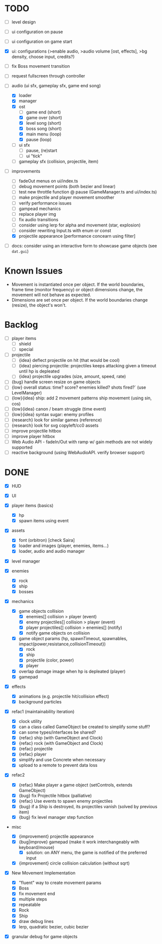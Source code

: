 # TODO

- [ ] level design
- [ ] ui configuration on pause
- [ ] ui configuration on game start
- [x] ui: configurations (>enable audio, >audio volume [ost, effects], >bg density, choose input, credits?)
- [ ] fix Boss movement transition
- [ ] request fullscreen through controller

- [ ] audio (ui sfx, gameplay sfx, game end song)

  - [x] loader
  - [x] manager
  - [x] ost
    - [ ] game end (short)
    - [x] game over (short)
    - [x] level song (short)
    - [x] boss song (short)
    - [x] main menu (loop)
    - [x] pause (loop)
  - [ ] ui sfx
    - [ ] pause, (re)start
    - [ ] ui "tick"
  - [ ] gameplay sfx (collision, projectile, item)

- [ ] improvements

  - [ ] fadeOut menus on ui/index.ts
  - [ ] debug movement points (both bezier and linear)
  - [ ] test new throttle function @ pause (GameManager.ts and ui/index.ts)
  - [ ] make projectile and player movement smoother
  - [ ] verify performance issues
  - [ ] gampead mechanics
  - [ ] replace player img
  - [ ] fix audio transitions
  - [ ] consider using lerp for alpha and movement (star, explosion)
  - [ ] consider rewriting Input.ts with enum or const
  - [x] projectile appearance [performance concearn using filter]

- [ ] docs: consider using an interactive form to showcase game objects (see `dat.gui`)

# Known Issues

- Movement is instantiated once per object. If the world boundaries, frame time (monitor frequency) or object dimensions change, the movement will not behave as expected.
- Dimensions are set once per object. If the world boundaries change (resize), the object's won't.

# Backlog

- [ ] player items
  - [ ] shield
  - [ ] special
- [ ] projectile
  - [ ] {idea} deflect projectile on hit (that would be cool)
  - [ ] {idea} piercing projectile: projectiles keeps attacking given a timeout until hp is depleated
  - [ ] {idea} projectile upgrades (size, amount, speed, rate)
- [ ] {bug} handle screen resize on game objects
- [ ] {low} overall status: time? score? enemies killed? shots fired?` (use LevelManager)
- [ ] {low}{idea} ship: add 2 movement patterns ship movement (using sin, cos)
- [ ] {low}{idea} canon / beam struggle (time event)
- [ ] {low}{idea} syntax sugar: enemy profiles
- [ ] {research} look for similar games (reference)
- [ ] {research} look for svg copyleft/cc0 assets
- [ ] improve projectile hitbox
- [ ] improve player hitbox
- [ ] Web Audio API - fadeIn/Out with ramp w/ gain methods are not widely supported
- [ ] reactive background (using WebAudioAPI. verify browser support)

# DONE

- [x] HUD
- [x] UI
- [x] player items (basics)
  - [x] hp
  - [x] spawn items using event
- [x] assets
  - [x] font (orbitron) [check Saira]
  - [x] loader and images (player, enemies, items...)
  - [x] loader, audio and audio manager
- [x] level manager
- [x] enemies
  - [x] rock
  - [x] ship
  - [x] bosses
- [x] mechanics

  - [x] game objects collision
    - [x] enemies[] collision > player (event)
    - [x] enemy projectiles[] collision > player (event)
    - [x] player projectiles[] collision > enemies[] (notify)
    - [x] notify game objects on collision
  - [x] game object params (hp, spawnTimeout, spawnables, impact{power,resistance,collisionTimeout})
    - [x] rock
    - [x] ship
    - [x] projectile (color, power)
    - [x] player
  - [x] overlap damage image when hp is depleated (player)
  - [x] gamepad

- [x] effects

  - [x] animations (e.g. projectile hit/collision effect)
  - [x] background particles

- [x] refac1 (maintainability iteration)

  - [x] clock utility
  - [x] can a class called GameObject be created to simplify some stuff?
  - [x] can some types/interfaces be shared?
  - [x] {refac} ship (with GameObject and Clock)
  - [x] {refac} rock (with GameObject and Clock)
  - [x] {refac} projectile
  - [x] {refac} player
  - [x] simplify and use Concrete when necessary
  - [x] upload to a remote to prevent data loss

- [x] refac2

  - [x] {refac} Make player a game object (setControls, extends GameObject)
  - [x] {bug} fix Projectile hitbox (palliative)
  - [x] {refac} Use events to spawn enemy projectiles
  - [x] {bug} if a Ship is destroyed, its projectiles vanish (solved by previous item)
  - [x] {bug} fix level manager step function

- misc

  - [x] {improvement} projectile appearance
  - [x] {bug|improve} gamepad (make it work interchangeably with keyboard/mouse)
    - [x] solution: on ANY menu, the game is notified of the preferred input
  - [x] {improvement} circle collision calculation (without sqrt)

- [x] New Movement Implementation

  - [x] "fluent" way to create movement params
  - [x] Boss
  - [x] fix movement end
  - [x] multiple steps
  - [x] repeatable
  - [x] Rock
  - [x] Ship
  - [x] draw debug lines
  - [x] lerp, quadratic bezier, cubic bezier

- [x] granular debug for game objects
